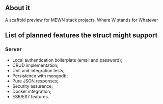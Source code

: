 ## About it
A scaffold preview for MEWN stack projects. Where W stands for Whatever
## List of planned features the struct might support
### Server
* Local authentication boilerplate (email and password);
* CRUD implementation;
* Unit and integration tests;
* Persistence with mongodb;
* Pure JSON responses;
* Security assurance;
* Docker integration;
* ES6/ES7 features.
